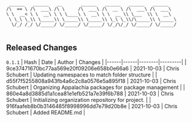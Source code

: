 ```
 ______   ______   __       ______   ______   ______   ______    
/\  == \ /\  ___\ /\ \     /\  ___\ /\  __ \ /\  ___\ /\  ___\   
\ \  __< \ \  __\ \ \ \____\ \  __\ \ \  __ \\ \___  \\ \  __\   
 \ \_\ \_\\ \_____\\ \_____\\ \_____\\ \_\ \_\\/\_____\\ \_____\ 
  \/_/ /_/ \/_____/ \/_____/ \/_____/ \/_/\/_/ \/_____/ \/_____/ 
                                                                 
```


## Released Changes

`0.1.1`
| Hash | Date | Author | Changes |
|------|------|--------|---------|
| 9ce37471670bc77aa569e20f09206e658b0e66a6 | 2021-10-03 | Chris Schubert | Updating namespaces to match folder structure |
| d55f7f5255808a943fb4a6c2c8a0576e5a895f18 | 2021-10-03 | Chris Schubert | Organizing Appalachia packages for package management |
| 860e4a8d3885d1a1cea81e1efb521a7e39f6b788 | 2021-10-03 | Chris Schubert | Initializing organization repository for project. |
| 916faafeb8b0b3146485f8998996dd7e79d20b8e | 2021-10-03 | Chris Schubert | Added README.md |
